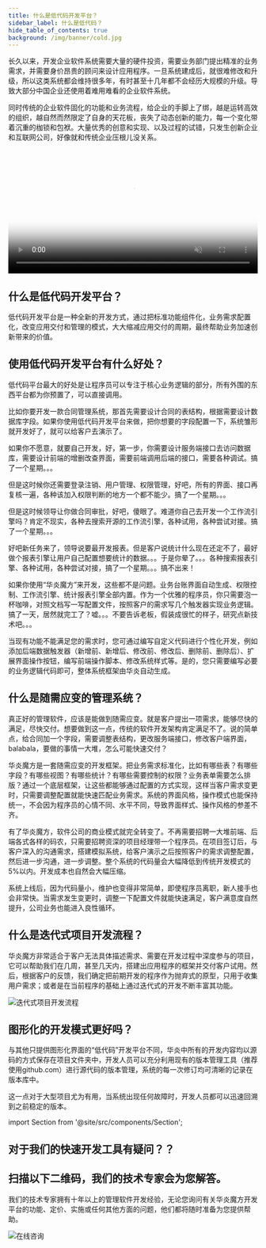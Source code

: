 ```yaml
---
title: 什么是低代码开发平台？
sidebar_label: 什么是低代码？
hide_table_of_contents: true
background: /img/banner/cold.jpg
---
```


长久以来，开发企业软件系统需要大量的硬件投资，需要业务部门提出精准的业务需求，并需要身价昂贵的顾问来设计应用程序。一旦系统建成后，就很难修改和升级，所以这类系统都会维持很多年，有时甚至十几年都不会经历大规模的升级。导致大部分中国企业还使用着难用难看的企业软件系统。

同时传统的企业软件固化的功能和业务流程，给企业的手脚上了绑，越是运转高效的组织，越自然而然限定了自身的天花板，丧失了动态创新的能力，每一个变化带着沉重的枷锁和包袱。大量优秀的创意和实现、以及过程的试错，只发生创新企业和互联网公司，好像就和传统企业压根儿没关系。

<video src="https://www-steedos-com.oss-cn-beijing.aliyuncs.com/videos/creator/creator_object.mp4" controls="controls" poster="/assets/creator_object.png" width="100%" autoplay="autoplay" muted="muted" loop="loop">
your browser does not support the video tag
</video>

## 什么是低代码开发平台？

低代码开发平台是一种全新的开发方式，通过把标准功能组件化，业务需求配置化，改变应用交付和管理的模式，大大缩减应用交付的周期，最终帮助业务加速创新带来的价值。

## 使用低代码开发平台有什么好处？

低代码平台最大的好处是让程序员可以专注于核心业务逻辑的部分，所有外围的东西平台都为你预置了，可以直接调用。

比如你要开发一款合同管理系统，那首先需要设计合同的表结构，根据需要设计数据库字段。如果你使用低代码开发平台来做，把你想要的字段配置一下，系统雏形就开发好了，就可以给客户去演示了。

如果你不愿意，就要自己开发，好，第一步，你需要设计服务端接口去访问数据库，需要设计前端的增删改查界面，需要前端调用后端的接口，需要各种调试。搞了一个星期。。。

但是这时候你还需要登录注销、用户管理、权限管理，好吧，所有的界面、接口再复核一遍，各种该加入权限判断的地方一个都不能少。搞了一个星期。。。

但是这时候领导让你做合同审批，好吧，傻眼了。难道你自己去开发一个工作流引擎吗？肯定不现实，各种去搜索开源的工作流引擎，各种试用，各种尝试对接。搞了一个星期。。。

好吧新任务来了，领导说要最开发报表。但是客户说统计什么现在还定不了，最好做个报表引擎让用户自己配置想要统计的数据。。。于是你晕了。。。各种搜索报表引擎、各种试用，各种尝试对接，搞了一个星期。。。搞不出来！

如果你使用“华炎魔方”来开发，这些都不是问题。业务台账界面自动生成、权限控制、工作流引擎、统计报表引擎全部内置。作为一个优雅的程序员，你只需要泡一杯咖啡，对照文档写一写配置文件，按照客户的需求写几个触发器实现业务逻辑。搞了一天，居然就完工了？嘘。。。不要告诉老板，假装成很忙的样子，研究点新技术吧。。。

当现有功能不能满足您的需求时，您可通过编写自定义代码进行个性化开发，例如添加后端数据触发器（新增前、新增后、修改前、修改后、删除前、删除后）、扩展界面操作按钮，编写前端操作脚本、修改系统样式等。是的，您只需要编写必要的业务逻辑代码即可，整体系统框架由华炎自动生成。

## 什么是随需应变的管理系统？

真正好的管理软件，应该是能做到随需应变。就是客户提出一项需求，能够尽快的满足，尽快交付。想要做到这一点，传统的软件开发架构肯定满足不了。说的简单点，给合同加一个字段，需要调整表结构，更改服务端接口，修改客户端界面，balabala，要做的事情一大堆，怎么可能快速交付？

华炎魔方是一套随需应变的开发框架。把业务需求标准化，比如有哪些表？有哪些字段？有哪些视图？有哪些统计？有哪些需要控制的权限？业务表单需要怎么排版？通过一个底层框架，让这些都能够通过配置的方式实现，这样当客户需求变更时，只需要调整配置就能快速匹配业务需求。系统的界面风格，操作模式也能保持统一，不会因为程序员的心情不同、水平不同，导致界面样式、操作风格的参差不齐。

有了华炎魔方，软件公司的商业模式就完全转变了。不再需要招聘一大堆前端、后端各式各样的码农，只需要招聘资深的项目经理带一个程序员。在项目签订后，与客户深入的沟通需求，搭建模拟系统，给客户演示之后按照客户的需求调整配置，然后进一步沟通，进一步调整。整个系统的代码量会大幅降低到传统开发模式的5%以内。开发成本也自然会大幅压缩。

系统上线后，因为代码量小，维护也变得非常简单，即使程序员离职，新人接手也会非常快。当需求发生变更时，调整一下配置文件就能快速满足，客户满意度自然提升，公司业务也能进入良性循环。

## 什么是迭代式项目开发流程？

华炎魔方非常适合于客户无法具体描述需求、需要在开发过程中深度参与的项目，它可以帮助我们在几周，甚至几天内，搭建出应用程序的框架并交付客户试用。然后，根据客户的反馈，我们确定把前期开发的程序作为抛弃式的原型，只用于收集用户需求；或者是在当前程序的基础上通过迭代式的开发不断丰富其功能。

![迭代式项目开发流程](/assets/overview-dev.jpg)

## 图形化的开发模式更好吗？

与其他只提供图形化界面的“低代码”开发平台不同，华炎中所有的开发内容均以源码的方式保存在项目文件夹中，开发人员可以充分利用现有的版本管理工具（推荐使用github.com）进行源代码的版本管理，系统的每一次修订均可清晰的记录在版本库中。

这一点对于大型项目尤为有用，当系统出现任何故障时，开发人员都可以迅速回溯到之前稳定的版本。


import Section from '@site/src/components/Section';

<Section background="#215ca0" padding="50">
<div style={{color:"#FFFFFF"}}>

# 对于我们的快速开发工具有疑问？？
# 扫描以下二维码，我们的技术专家会为您解答。

我们的技术专家拥有十年以上的管理软件开发经验，无论您询问有关华炎魔方开发平台的功能、定价、实施或任何其他方面的问题，他们都将随时准备为您提供帮助。

![在线咨询](/assets/contact_by_weixin.png)

</div>
</Section>